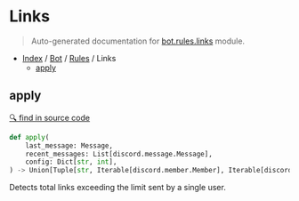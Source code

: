 # Links

> Auto-generated documentation for [bot.rules.links](https://github.com/python-discord/bot/blob/master/bot/rules/links.py) module.

- [Index](../../README.md#modules) / [Bot](../index.md#bot) / [Rules](index.md#rules) / Links
  - [apply](#apply)

## apply

[🔍 find in source code](https://github.com/python-discord/bot/blob/master/bot/rules/links.py#L10)

```python
def apply(
    last_message: Message,
    recent_messages: List[discord.message.Message],
    config: Dict[str, int],
) -> Union[Tuple[str, Iterable[discord.member.Member], Iterable[discord.message.Message]], NoneType]
```

Detects total links exceeding the limit sent by a single user.
